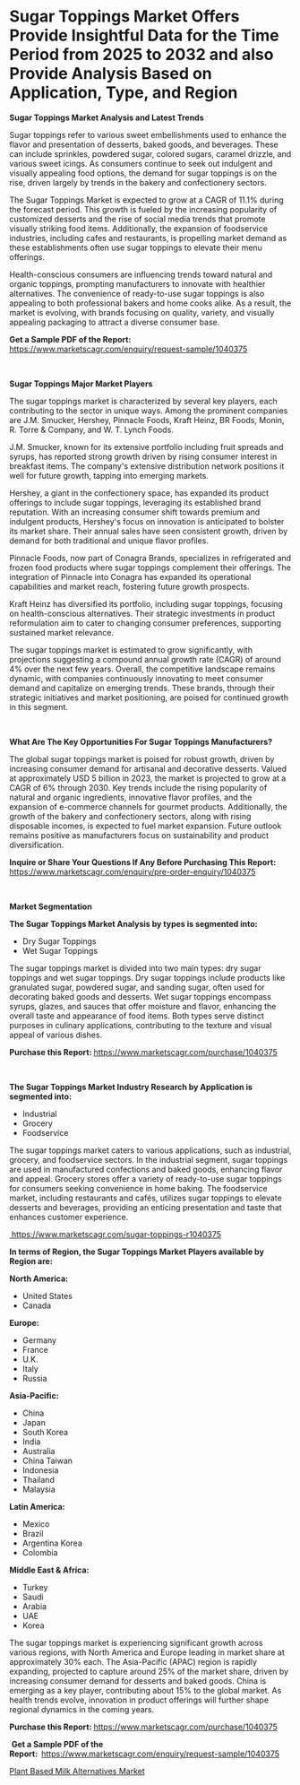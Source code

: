 <p><h1>Sugar Toppings Market Offers Provide Insightful Data for the Time Period from 2025 to 2032 and also Provide Analysis Based on Application, Type, and Region</h1></p><p><strong>Sugar Toppings Market Analysis and Latest Trends</strong></p>
<p><p>Sugar toppings refer to various sweet embellishments used to enhance the flavor and presentation of desserts, baked goods, and beverages. These can include sprinkles, powdered sugar, colored sugars, caramel drizzle, and various sweet icings. As consumers continue to seek out indulgent and visually appealing food options, the demand for sugar toppings is on the rise, driven largely by trends in the bakery and confectionery sectors.</p><p>The Sugar Toppings Market is expected to grow at a CAGR of 11.1% during the forecast period. This growth is fueled by the increasing popularity of customized desserts and the rise of social media trends that promote visually striking food items. Additionally, the expansion of foodservice industries, including cafes and restaurants, is propelling market demand as these establishments often use sugar toppings to elevate their menu offerings. </p><p>Health-conscious consumers are influencing trends toward natural and organic toppings, prompting manufacturers to innovate with healthier alternatives. The convenience of ready-to-use sugar toppings is also appealing to both professional bakers and home cooks alike. As a result, the market is evolving, with brands focusing on quality, variety, and visually appealing packaging to attract a diverse consumer base.</p></p>
<p><strong>Get a Sample PDF of the Report:&nbsp;</strong> <a href="https://www.marketscagr.com/enquiry/request-sample/1040375?utm_campaign=2796&utm_medium=2&utm_source=Github&utm_content=ia&utm_term=07042025&utm_id=sugar-toppings">https://www.marketscagr.com/enquiry/request-sample/1040375</a></p>
<p>&nbsp;</p>
<p><strong>Sugar Toppings Major Market Players</strong></p>
<p><p>The sugar toppings market is characterized by several key players, each contributing to the sector in unique ways. Among the prominent companies are J.M. Smucker, Hershey, Pinnacle Foods, Kraft Heinz, BR Foods, Monin, R. Torre & Company, and W. T. Lynch Foods. </p><p>J.M. Smucker, known for its extensive portfolio including fruit spreads and syrups, has reported strong growth driven by rising consumer interest in breakfast items. The company's extensive distribution network positions it well for future growth, tapping into emerging markets. </p><p>Hershey, a giant in the confectionery space, has expanded its product offerings to include sugar toppings, leveraging its established brand reputation. With an increasing consumer shift towards premium and indulgent products, Hershey's focus on innovation is anticipated to bolster its market share. Their annual sales have seen consistent growth, driven by demand for both traditional and unique flavor profiles.</p><p>Pinnacle Foods, now part of Conagra Brands, specializes in refrigerated and frozen food products where sugar toppings complement their offerings. The integration of Pinnacle into Conagra has expanded its operational capabilities and market reach, fostering future growth prospects.</p><p>Kraft Heinz has diversified its portfolio, including sugar toppings, focusing on health-conscious alternatives. Their strategic investments in product reformulation aim to cater to changing consumer preferences, supporting sustained market relevance.</p><p>The sugar toppings market is estimated to grow significantly, with projections suggesting a compound annual growth rate (CAGR) of around 4% over the next few years. Overall, the competitive landscape remains dynamic, with companies continuously innovating to meet consumer demand and capitalize on emerging trends. These brands, through their strategic initiatives and market positioning, are poised for continued growth in this segment.</p></p>
<p>&nbsp;</p>
<p><strong>What Are The Key Opportunities For Sugar Toppings Manufacturers?</strong></p>
<p><p>The global sugar toppings market is poised for robust growth, driven by increasing consumer demand for artisanal and decorative desserts. Valued at approximately USD 5 billion in 2023, the market is projected to grow at a CAGR of 6% through 2030. Key trends include the rising popularity of natural and organic ingredients, innovative flavor profiles, and the expansion of e-commerce channels for gourmet products. Additionally, the growth of the bakery and confectionery sectors, along with rising disposable incomes, is expected to fuel market expansion. Future outlook remains positive as manufacturers focus on sustainability and product diversification.</p></p>
<p><strong>Inquire or Share Your Questions If Any Before Purchasing This Report:</strong> <a href="https://www.marketscagr.com/enquiry/pre-order-enquiry/1040375?utm_campaign=2796&utm_medium=2&utm_source=Github&utm_content=ia&utm_term=07042025&utm_id=sugar-toppings">https://www.marketscagr.com/enquiry/pre-order-enquiry/1040375</a></p>
<p>&nbsp;</p>
<p><strong>Market Segmentation</strong></p>
<p><strong>The Sugar Toppings Market Analysis by types is segmented into:</strong></p>
<p><ul><li>Dry Sugar Toppings</li><li>Wet Sugar Toppings</li></ul></p>
<p><p>The sugar toppings market is divided into two main types: dry sugar toppings and wet sugar toppings. Dry sugar toppings include products like granulated sugar, powdered sugar, and sanding sugar, often used for decorating baked goods and desserts. Wet sugar toppings encompass syrups, glazes, and sauces that offer moisture and flavor, enhancing the overall taste and appearance of food items. Both types serve distinct purposes in culinary applications, contributing to the texture and visual appeal of various dishes.</p></p>
<p><strong>Purchase this Report:&nbsp;</strong><a href="https://www.marketscagr.com/purchase/1040375?utm_campaign=2796&utm_medium=2&utm_source=Github&utm_content=ia&utm_term=07042025&utm_id=sugar-toppings">https://www.marketscagr.com/purchase/1040375</a></p>
<p>&nbsp;</p>
<p><strong>The Sugar Toppings Market Industry Research by Application is segmented into:</strong></p>
<p><ul><li>Industrial</li><li>Grocery</li><li>Foodservice</li></ul></p>
<p><p>The sugar toppings market caters to various applications, such as industrial, grocery, and foodservice sectors. In the industrial segment, sugar toppings are used in manufactured confections and baked goods, enhancing flavor and appeal. Grocery stores offer a variety of ready-to-use sugar toppings for consumers seeking convenience in home baking. The foodservice market, including restaurants and cafés, utilizes sugar toppings to elevate desserts and beverages, providing an enticing presentation and taste that enhances customer experience.</p></p>
<p><a href="https://www.marketscagr.com/sugar-toppings-r1040375?utm_campaign=2796&utm_medium=2&utm_source=Github&utm_content=ia&utm_term=07042025&utm_id=sugar-toppings">&nbsp;https://www.marketscagr.com/sugar-toppings-r1040375</a></p>
<p><strong>In terms of Region, the Sugar Toppings Market Players available by Region are:</strong></p>
<p>
    <p> <strong> North America: </strong>
        <ul>
            <li>United States</li>
            <li>Canada</li>
        </ul>
        </p> 
    <p> <strong> Europe: </strong>
        <ul>
            <li>Germany</li>
            <li>France</li>
            <li>U.K.</li>
            <li>Italy</li>
            <li>Russia</li>
        </ul>
        </p> 
    <p> <strong> Asia-Pacific: </strong>
        <ul>
            <li>China</li>
            <li>Japan</li>
            <li>South Korea</li>
            <li>India</li>
            <li>Australia</li>
            <li>China Taiwan</li>
            <li>Indonesia</li>
            <li>Thailand</li>
            <li>Malaysia</li>
        </ul>
        </p> 
    <p> <strong> Latin America: </strong>
        <ul>
            <li>Mexico</li>
            <li>Brazil</li>
            <li>Argentina Korea</li>
            <li>Colombia</li>
        </ul>
        </p> 
    <p> <strong> Middle East & Africa: </strong>
        <ul>
            <li>Turkey</li>
            <li>Saudi</li>
            <li>Arabia</li>
            <li>UAE</li>
            <li>Korea</li>
        </ul>
    </p>
    </p>
<p><p>The sugar toppings market is experiencing significant growth across various regions, with North America and Europe leading in market share at approximately 30% each. The Asia-Pacific (APAC) region is rapidly expanding, projected to capture around 25% of the market share, driven by increasing consumer demand for desserts and baked goods. China is emerging as a key player, contributing about 15% to the global market. As health trends evolve, innovation in product offerings will further shape regional dynamics in the coming years.</p></p>
<p><strong>Purchase this Report: </strong><a href="https://www.marketscagr.com/purchase/1040375?utm_campaign=2796&utm_medium=2&utm_source=Github&utm_content=ia&utm_term=07042025&utm_id=sugar-toppings">https://www.marketscagr.com/purchase/1040375</a></p>
<p>&nbsp;<strong>Get a Sample PDF of the Report:&nbsp;&nbsp;</strong><a href="https://www.marketscagr.com/enquiry/request-sample/1040375?utm_campaign=2796&utm_medium=2&utm_source=Github&utm_content=ia&utm_term=07042025&utm_id=sugar-toppings">https://www.marketscagr.com/enquiry/request-sample/1040375</a></p>
<p><strong></strong></p>
<p><p><a href="https://github.com/abantolemox08/Market-Research-Report-List-1/blob/main/plant-based-milk-alternatives-market.md?utm_campaign=2796&utm_medium=2&utm_source=Github&utm_content=ia&utm_term=07042025&utm_id=sugar-toppings">Plant Based Milk Alternatives Market</a></p></p>
